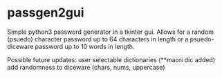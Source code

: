 # passgen2gui
Simple python3 password generator in a tkinter gui.
Allows for a random (psuedo) character password up to 64 characters in length or a psuedo-diceware password up to 10 words in length.

Possible future updates:
user selectable dictionaries (**maori dic added)
add randomness to diceware (chars, nums, uppercase)

